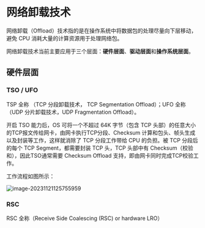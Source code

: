 # 网络卸载技术

网络卸载（Offload）技术指的是在操作系统中将数据包的处理尽量向下层移动，避免 CPU 消耗大量的计算资源用于处理网络包。

网络卸载技术当前主要应用于三个层面：**硬件层面**、**驱动层面**和**操作系统层面**。

## 硬件层面

### TSO / UFO

TSP 全称 （TCP 分段卸载技术， TCP Segmentation Offload）；UFO 全称（UDP 分片卸载技术，UDP Fragmentation Offload）。

开启 TSO 能力后，OS 可将一个不超过 64K 字节（包含 TCP 头部）的任意大小的TCP报文传给网卡，由网卡执行TCP分段、Checksum 计算和包头、帧头生成以及封装等工作，这样就消除了 TCP 分段工作带给 CPU 的负担。被 TCP 分段后的每个 TCP Segment，都需要封装 TCP 头，TCP 头部中有 Checksum（校验和），因此TSO通常需要 Checksum Offload 支持，即由网卡同时完成TCP校验工作。

工作流程如图所示：

![image-20231121125755959](http://blog-img-figure.oss-cn-chengdu.aliyuncs.com/img/2023/11/21/20231121-125801.png)



### RSC

RSC 全称（Receive Side Coalescing (RSC)    or hardware LRO）